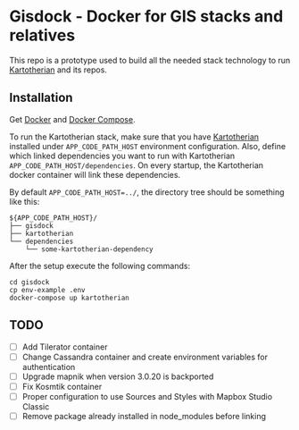 # Gisdock - Docker for GIS stacks and relatives
This repo is a prototype used to build all the needed stack technology to run [Kartotherian](https://github.com/kartotherian/kartotherian) and its repos.

## Installation
Get [Docker](https://docs.docker.com/install/) and [Docker Compose](https://docs.docker.com/compose/install/).

To run the Kartotherian stack, make sure that you have [Kartotherian](https://github.com/kartotherian/kartotherian) installed under `APP_CODE_PATH_HOST` environment configuration. Also, define which linked dependencies you want to run with Kartotherian `APP_CODE_PATH_HOST/dependencies`. On every startup, the Kartotherian docker container will link these dependencies. 

By default `APP_CODE_PATH_HOST=../`, the directory tree should be something like this:

```
${APP_CODE_PATH_HOST}/
├── gisdock
├── kartotherian
└── dependencies
    └── some-kartotherian-dependency
```

After the setup execute the following commands: 
```
cd gisdock
cp env-example .env
docker-compose up kartotherian
```

## TODO
- [ ] Add Tilerator container
- [ ] Change Cassandra container and create environment variables for authentication
- [ ] Upgrade mapnik when version 3.0.20 is backported
- [ ] Fix Kosmtik container
- [ ] Proper configuration to use Sources and Styles with Mapbox Studio Classic
- [ ] Remove package already installed in node_modules before linking

